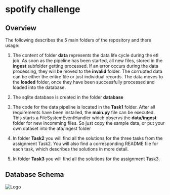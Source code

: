 # spotify challenge

## Overview
The following describes the 5 main folders of the repository and there usage:

1. The content of folder **data** represents the data life cycle during the etl job. 
As soon as the pipeline has been started, all new files, stored in the **ingest** subfolder getting processed. If an error occurs during the data processing, they will be moved to the **invalid** folder. The corrupted data can be either the entire file or just individual records. The data moves to the **loaded** folder, once they have been successfully processed and loaded into the database.

2. The sqlite database is created in the folder **database**

3. The code for the data pipeline is located in the **Task1** folder. After all requirements have been installed, the **main.py** file can be executed. This starts a FileSystemEventHandler which observs the **data/ingest** folder for new incomming files. So just copy the sample data, or put your own dataset into the ata/ingest folder

4. In folder **Task2** you will find all the solutions for the three tasks from the assignment Task2. You will also find a corresponding README file for each task, which describes the solutions in more detail.

5. In folder **Task3** you will find all the solutions for the assignment Task3.


## Database Schema

![Logo](https://github.com/SwiftJimmy/spotify_challenge/database/db_schema.jpg)
